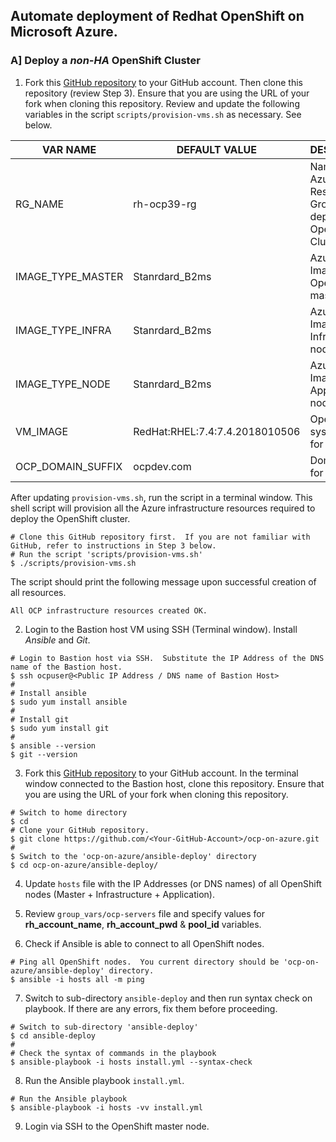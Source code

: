 ## Automate deployment of Redhat OpenShift on Microsoft Azure.

### A] Deploy a *non-HA* OpenShift Cluster
1. Fork this [GitHub repository](https://github.com/ganrad/ocp-on-azure) to your GitHub account.  Then clone this repository (review Step 3).  Ensure that you are using the URL of your fork when cloning this repository.  Review and update the following variables in the script `scripts/provision-vms.sh` as necessary.  See below.

VAR NAME | DEFAULT VALUE | DESCRIPTION
-------- | ------------- | -----------
RG_NAME | rh-ocp39-rg | Name of the Azure Resource Group used to deploy the OpenShift Cluster
IMAGE_TYPE_MASTER | Stanrdard_B2ms | Azure VM Image Size for OpenShift master nodes
IMAGE_TYPE_INFRA | Stanrdard_B2ms | Azure VM Image Size for Infrastructure nodes
IMAGE_TYPE_NODE | Stanrdard_B2ms | Azure VM Image Size for Application nodes
VM_IMAGE | RedHat:RHEL:7.4:7.4.2018010506 | Operating system image for all VMs
OCP_DOMAIN_SUFFIX | ocpdev.com | Domain suffix for hostnames

After updating `provision-vms.sh`, run the script in a terminal window.  This shell script will provision all the Azure infrastructure resources required to deploy the OpenShift cluster.
```
# Clone this GitHub repository first.  If you are not familiar with GitHub, refer to instructions in Step 3 below.
# Run the script 'scripts/provision-vms.sh'
$ ./scripts/provision-vms.sh
```
The script should print the following message upon successful creation of all resources.
```
All OCP infrastructure resources created OK.
```

2. Login to the Bastion host VM using SSH (Terminal window). Install *Ansible* and *Git*.
```
# Login to Bastion host via SSH.  Substitute the IP Address of the DNS name of the Bastion host.
$ ssh ocpuser@<Public IP Address / DNS name of Bastion Host>
#
# Install ansible
$ sudo yum install ansible
#
# Install git
$ sudo yum install git
#
$ ansible --version
$ git --version
```

3. Fork this [GitHub repository](https://github.com/ganrad/ocp-on-azure) to your GitHub account.  In the terminal window connected to the Bastion host, clone this repository.  Ensure that you are using the URL of your fork when cloning this repository.
```
# Switch to home directory
$ cd
# Clone your GitHub repository.
$ git clone https://github.com/<Your-GitHub-Account>/ocp-on-azure.git
#
$ Switch to the 'ocp-on-azure/ansible-deploy' directory
$ cd ocp-on-azure/ansible-deploy/
```

4. Update `hosts` file with the IP Addresses (or DNS names) of all OpenShift nodes (Master + Infrastructure + Application).

5. Review `group_vars/ocp-servers` file and specify values for **rh_account_name**, **rh_account_pwd** & **pool_id** variables.

6. Check if Ansible is able to connect to all OpenShift nodes.
```
# Ping all OpenShift nodes.  You current directory should be 'ocp-on-azure/ansible-deploy' directory.
$ ansible -i hosts all -m ping
```

7. Switch to sub-directory `ansible-deploy` and then run syntax check on playbook.  If there are any errors, fix them before proceeding.
```
# Switch to sub-directory 'ansible-deploy'
$ cd ansible-deploy
#
# Check the syntax of commands in the playbook
$ ansible-playbook -i hosts install.yml --syntax-check
```

8. Run the Ansible playbook `install.yml`.
```
# Run the Ansible playbook
$ ansible-playbook -i hosts -vv install.yml
```

9. Login via SSH to the OpenShift master node.
